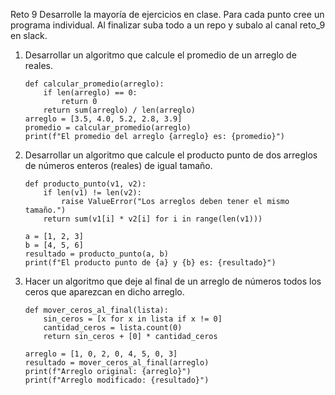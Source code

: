 Reto 9
Desarrolle la mayoría de ejercicios en clase. Para cada punto cree un programa individual. Al finalizar suba todo a un repo y subalo al canal reto_9 en slack.
1. Desarrollar un algoritmo que calcule el promedio de un arreglo de reales.

       def calcular_promedio(arreglo):
           if len(arreglo) == 0:
               return 0
           return sum(arreglo) / len(arreglo)
       arreglo = [3.5, 4.0, 5.2, 2.8, 3.9]
       promedio = calcular_promedio(arreglo)
       print(f"El promedio del arreglo {arreglo} es: {promedio}")

2. Desarrollar un algoritmo que calcule el producto punto de dos arreglos de números enteros (reales) de igual tamaño.

       def producto_punto(v1, v2):
           if len(v1) != len(v2):
               raise ValueError("Los arreglos deben tener el mismo tamaño.")
           return sum(v1[i] * v2[i] for i in range(len(v1)))
    
       a = [1, 2, 3]
       b = [4, 5, 6]
       resultado = producto_punto(a, b)
       print(f"El producto punto de {a} y {b} es: {resultado}")

3. Hacer un algoritmo que deje al final de un arreglo de números todos los ceros que aparezcan en dicho arreglo.

       def mover_ceros_al_final(lista):
           sin_ceros = [x for x in lista if x != 0]
           cantidad_ceros = lista.count(0)
           return sin_ceros + [0] * cantidad_ceros

       arreglo = [1, 0, 2, 0, 4, 5, 0, 3]
       resultado = mover_ceros_al_final(arreglo)
       print(f"Arreglo original: {arreglo}")
       print(f"Arreglo modificado: {resultado}")
   
